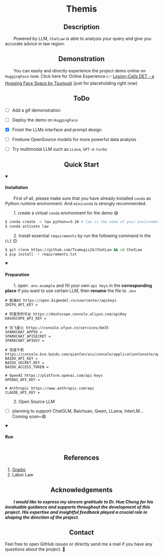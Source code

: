 <div align="center"><h1>Themis</h1></div>

</div>

<div align="center"><h2>Description</h2></div>

&emsp;&emsp;Powered by LLM, `ChatLaw` is able to analysis your query and give you accurate advice in law region.

</div>

<div align="center"><h2>Demonstration</h2></div>

&emsp;&emsp;You can easily and directly experience the project demo online on `HuggingFace` now. Click here for Online Experience 👉 [Lesion-Cells DET - a Hugging Face Space by Tsumugii](https://huggingface.co/spaces/Tsumugii/lesion-cells-det) (just for placeholding right now)

</div>

<div align="center"><h2>ToDo</h2></div>

- [ ] Add a gif demonstration
- [ ] Deploy the demo on `HuggingFace`
- [x] Finish the LLMs interface and prompt design
- [ ] Finetune OpenSource models for more powerful data analysis
- [ ] Try multimodal LLM such as `LLava`, `GPT-4-turbo`





</div>

<div align="center"><h2>Quick Start</h2></div>

<details open>
    <summary><h4>Installation</h4></summary>

&emsp;&emsp;First of all, please make sure that you have already installed `conda` as Python runtime environment. And `miniconda` is strongly recommended.

&emsp;&emsp;1. create a virtual `conda` environment for the demo 😆

```bash
$ conda create -n law python==3.10 # law is the name of your environment
$ conda activate law
```

&emsp;&emsp;2. Install essential `requirements` by run the following command in the `CLI` 😊

```bash
$ git clone https://github.com/Tsumugii24/ChatLaw && cd ChatLaw
$ pip install -r requirements.txt
```

<details open>
    <summary><h4>Preparation</h4></summary>

&emsp;&emsp;1. open `.env.example` and fill your own `api keys` in the **corresponding place** if you want to use certain LLM, then **rename** the file to `.env`

```
# 智谱AI https://open.bigmodel.cn/usercenter/apikeys
ZHIPU_API_KEY = 

# 阿里灵积平台 https://dashscope.console.aliyun.com/apiKey
DASHSCOPE_API_KEY = 

# 讯飞星火 https://console.xfyun.cn/services/bm35
SPARKCHAT_APPID = 
SPARKCHAT_APISECRET = 
SPARKCHAT_APIKEY = 

# 百度千帆 https://console.bce.baidu.com/qianfan/ais/console/applicationConsole/application
BAIDU_API_KEY = 
BAIDU_SECRET_KEY = 
BAIDU_ACCESS_TOKEN = 

# OpenAI https://platform.openai.com/api-keys
OPENAI_API_KEY = 

# Anthropic https://www.anthropic.com/api
CLAUDE_API_KEY = 
```

&emsp;&emsp;2. Open Source LLM

- [ ] planning to support ChatGLM, Baichuan, Qwen, LLama, InterLM... Coming soon~😄



<details open>
    <summary><h4>Run</h4></summary>

```
```





</div>

<div align="center"><h2>References</h2></div>

1. [Gradio](https://www.gradio.app/)
2. Labor Law





</div>

<div align="center"><h2>Acknowledgements</h2></div>

&emsp;&emsp;***I would like to express my sincere gratitude to Dr. Hua Cheng for his invaluable guidance and supports throughout the development of this project. His expertise and insightful feedback played a crucial role in shaping the direction of the project.***



</div>

<div align="center"><h2>Contact</h2></div>

Feel free to open GitHub issues or directly send me a mail if you have any questions about the project. 👻


